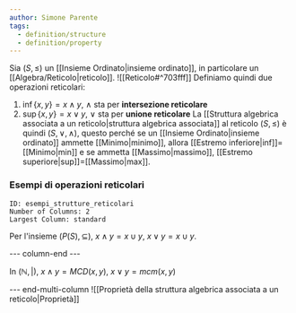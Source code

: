 ```yaml
---
author: Simone Parente
tags:
  - definition/structure
  - definition/property
---
```


Sia $(S, \leq)$ un [[Insieme Ordinato|insieme ordinato]], in particolare un [[Algebra/Reticolo|reticolo]].
![[Reticolo#^703fff]]
Definiamo quindi due operazioni reticolari:
1. $\inf\{x,y\} = x \land y$, $\land$ sta per **intersezione reticolare**
2. $\sup\{x,y\} = x \lor y$, $\lor$ sta per **unione reticolare**
La [[Struttura algebrica associata a un reticolo|struttura algebrica associata]] al reticolo $(S,\leq)$ è quindi $(S, \lor, \land)$, questo perché se un [[Insieme Ordinato|insieme ordinato]] ammette [[Minimo|minimo]], allora [[Estremo inferiore|inf]]=[[Minimo|min]] e se ammetta [[Massimo|massimo]], [[Estremo superiore|sup]]=[[Massimo|max]].

### Esempi di operazioni reticolari

```start-multi-column
ID: esempi_strutture_reticolari
Number of Columns: 2
Largest Column: standard
```

Per l'insieme $(P(S), \subseteq)$, 
$x \land y = x \cup y$,
$x \lor y =x \cup y$.

--- column-end ---

In $(\mathbb{N}, |)$,
$x \land y = MCD(x,y)$,
$x \lor y = mcm(x,y)$

--- end-multi-column
![[Proprietà della struttura algebrica associata a un reticolo|Proprietà]]